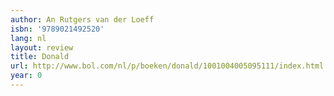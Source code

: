 ```yaml
---
author: An Rutgers van der Loeff
isbn: '9789021492520'
lang: nl
layout: review
title: Donald
url: http://www.bol.com/nl/p/boeken/donald/1001004005095111/index.html
year: 0
---
```


